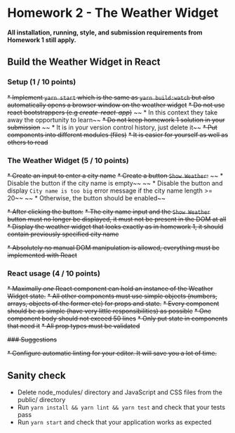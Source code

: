 # Homework 2 - The Weather Widget

**All installation, running, style, and submission requirements from Homework 1 still apply.**

## Build the Weather Widget in React

### Setup (1 / 10 points)

~~* Implement `yarn start` which is the same as `yarn build:watch` but also automatically opens a browser window on the weather widget~~
~~* Do not use react bootstrappers (e.g _create-react-app_)~~
~~  * In this context they take away the opportunity to learn~~
~~* Do not keep homework 1 solution in your submission~~
~~  * It is in your version control history, just delete it~~
~~* Put components into different modules (files)~~
  ~~* It is easier for yourself as well as others to read~~

### The Weather Widget (5 / 10 points)

~~* Create an input to enter a city name~~
~~* Create a button `Show Weather`:~~
~~  * Disable the button if the city name is empty~~
~~  * Disable the button and display `City name is too big` error message if the city name length >= 20~~
~~  * Otherwise, the button should be enabled~~

~~* After clicking the button:~~
  ~~* The city name input and the `Show Weather` button must no longer be displayed, it must not be present in the DOM at all~~
  ~~* Display the weather widget that looks exactly as in homework 1, it should contain previously specified city name~~

~~* Absolutely no manual DOM manipulation is allowed, everything must be implemented with React~~

### React usage (4 / 10 points)

~~* Maximally *one* React component can hold an instance of the Weather Widget state.~~
~~* All other components must use simple objects (numbers, arrays, objects of the former etc) for props and state.~~
~~* Every component should be as simple (have very little responsibilities) as possible~~
  ~~* One component body should not exceed 50 lines~~
~~* Only put state in components that need it~~
~~* All prop types must be validated~~

~~### Suggestions~~

~~* Configure automatic linting for your editor. It will save you a lot of time.~~
  
## Sanity check

* Delete node_modules/ directory and JavaScript and CSS files from the public/ directory
* Run `yarn install && yarn lint && yarn test` and check that your tests pass
* Run `yarn start` and check that your application works as expected